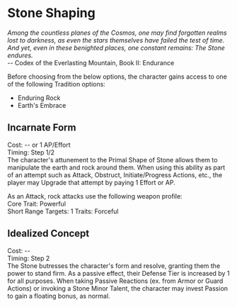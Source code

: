 # Stone Shaping

*Among the countless planes of the Cosmos, one may find forgotten realms lost to darkness, as even the stars themselves have failed the test of time. And yet, even in these benighted places, one constant remains: The Stone endures.*  
-- Codex of the Everlasting Mountain, Book II: Endurance

Before choosing from the below options, the character gains access to one of the following Tradition options:
* Enduring Rock
* Earth's Embrace

## Incarnate Form
Cost: -- or 1 AP/Effort    
Timing: Step 1/2  
The character's attunement to the Primal Shape of Stone allows them to manipulate the earth and rock around them. When using this ability as part of an attempt such as Attack, Obstruct, Initiate/Progress Actions, etc., the player may Upgrade that attempt by paying 1 Effort or AP.

As an Attack, rock attacks use the following weapon profile:  
Core Trait: Powerful  
Short Range
Targets: 1
Traits: Forceful

## Idealized Concept
Cost: --   
Timing: Step 2  
The Stone butresses the character's form and resolve, granting them the power to stand firm. As a passive effect, their Defense Tier is increased by 1 for all purposes. When taking Passive Reactions (ex. from Armor or Guard Actions) or invoking a Stone Minor Talent, the character may invest Passion to gain a floating bonus, as normal.